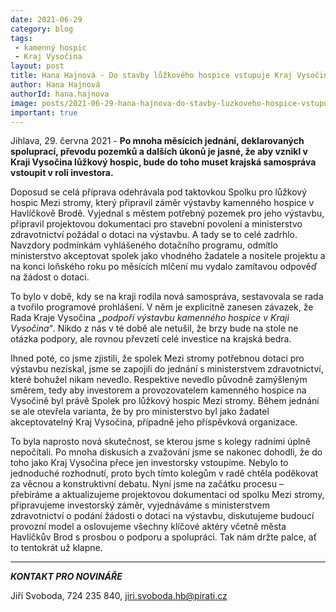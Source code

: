```yaml
---
date: 2021-06-29
category: blog
tags:
 - kamenný hospic
 - Kraj Vysočina
layout: post
title: Hana Hajnová - Do stavby lůžkového hospice vstupuje Kraj Vysočina jako investor
author: Hana Hajnová
authorId: hana.hajnova
image: posts/2021-06-29-hana-hajnova-do-stavby-luzkoveho-hospice-vstupuje-kraj-vysocina.jpg
important: true
---
```


Jihlava, 29. června 2021 - **Po mnoha měsících jednání, deklarovaných spoluprací, převodu pozemků a dalších úkonů je jasné, že aby vznikl v Kraji Vysočina lůžkový hospic, bude do toho muset krajská samospráva vstoupit v roli investora.** 

Doposud se celá příprava odehrávala pod taktovkou Spolku pro lůžkový hospic Mezi stromy, který připravil záměr výstavby kamenného hospice v Havlíčkově Brodě. Vyjednal s městem potřebný pozemek pro jeho výstavbu, připravil projektovou dokumentaci pro stavební povolení a ministerstvo zdravotnictví požádal o dotaci na výstavbu. A tady se to celé zadrhlo. Navzdory podmínkám vyhlášeného dotačního programu, odmítlo ministerstvo akceptovat spolek jako vhodného žadatele a nositele projektu a na konci loňského roku po měsících mlčení mu vydalo zamítavou odpověď na žádost o dotaci. 

To bylo v době, kdy se na kraji rodila nová samospráva, sestavovala se rada a tvořilo programové prohlášení. V něm je explicitně zanesen závazek, že Rada Kraje Vysočina *„podpoří výstavbu kamenného hospice v Kraji Vysočina“*. Nikdo z nás v té době ale netušil, že brzy bude na stole ne otázka podpory, ale rovnou převzetí celé investice na krajská bedra. 

Ihned poté, co jsme zjistili, že spolek Mezi stromy potřebnou dotaci pro výstavbu nezískal, jsme se zapojili do jednání s ministerstvem zdravotnictví, které bohužel nikam nevedlo. Respektive nevedlo původně zamýšleným směrem, tedy aby investorem a provozovatelem kamenného hospice na Vysočině byl právě Spolek pro lůžkový hospic Mezi stromy. Během jednání se ale otevřela varianta, že by pro ministerstvo byl jako žadatel akceptovatelný Kraj Vysočina, případně jeho příspěvková organizace. 

To byla naprosto nová skutečnost, se kterou jsme s kolegy radními úplně nepočítali. Po mnoha diskusích a zvažování jsme se nakonec dohodli, že do toho jako Kraj Vysočina přece jen investorsky vstoupíme. Nebylo to jednoduché rozhodnutí, proto bych tímto kolegům v radě chtěla poděkovat za věcnou a konstruktivní debatu. Nyní jsme na začátku procesu – přebíráme a aktualizujeme projektovou dokumentaci od spolku Mezi stromy, připravujeme investorský záměr, vyjednáváme s ministerstvem zdravotnictví o podání žádosti o dotaci na výstavbu, diskutujeme budoucí provozní model a oslovujeme všechny klíčové aktéry včetně města Havlíčkův Brod s prosbou o podporu a spolupráci. Tak nám držte palce, ať to tentokrát už klapne.    

---

***KONTAKT PRO NOVINÁŘE*** 

Jiří Svoboda, 724 235 840, <jiri.svoboda.hb@pirati.cz>
